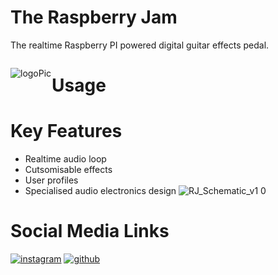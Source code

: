 <!-- display the social media buttons in your README -->



<!-- To Link your profile to the media buttons -->






# **The Raspberry Jam**

The realtime Raspberry PI powered digital guitar effects pedal.


<div style="float:left;margin:0 1px 1px 0" markdown="2">

![logoPic](https://github.com/Jscott44/RTEP5-the-raspberry-jam/assets/122903573/dc734104-55fb-4f15-a044-787479a8cce3)

</div>

# **Usage**

# **Key Features**
- Realtime audio loop
- Cutsomisable effects
- User profiles
- Specialised audio electronics design
![RJ_Schematic_v1 0](https://github.com/Jscott44/RTEP5-the-raspberry-jam/assets/122903573/62d96636-ebfb-40e5-95e0-d459cd9fca2a)



# **Social Media Links**
[![instagram](https://github.com/shikhar1020jais1/Git-Social/blob/master/Icons/Instagram.png (Instagram))][2]
[![github](https://github.com/shikhar1020jais1/Git-Social/blob/master/Icons/Github.png (Github))][5]

[2]: https://www.instagram.com/the_raspberry_jam/ 
[5]: https://github.com/Jscott44/RTEP5-the-raspberry-jam
